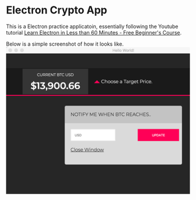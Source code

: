 # Electron Crypto App
This is a Electron practice applicatoin, essentially following the Youtube tutorial [Learn Electron in Less than 60 Minutes - Free Beginner's Course](https://www.youtube.com/watch?v=2RxHQoiDctI).

Below is a simple screenshot of how it looks like.
![](assets/screenshots/screenshot.png)